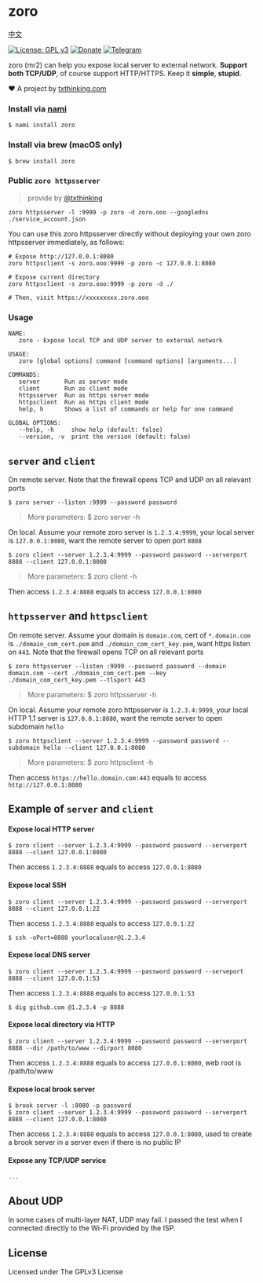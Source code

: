 # zoro

[中文](README_ZH.md)

[![License: GPL v3](https://img.shields.io/badge/License-GPL%20v3-blue.svg)](http://www.gnu.org/licenses/gpl-3.0)
[![Donate](https://img.shields.io/badge/Support-Donate-ff69b4.svg)](https://github.com/sponsors/txthinking)
[![Telegram](https://img.shields.io/badge/Join-Telegram-ff69b4.svg)](https://docs.google.com/forms/d/e/1FAIpQLSdzMwPtDue3QoezXSKfhW88BXp57wkbDXnLaqokJqLeSWP9vQ/viewform)

zoro (mr2) can help you expose local server to external network. **Support both TCP/UDP**, of course support HTTP/HTTPS. Keep it **simple**, **stupid**.

❤️ A project by [txthinking.com](https://www.txthinking.com)

### Install via [nami](https://github.com/txthinking/nami)

```
$ nami install zoro
```

### Install via brew (macOS only)

```
$ brew install zoro
```

### Public `zoro httpsserver`

> provide by [@txthinking](https://github.com/txthinking)

```
zoro httpsserver -l :9999 -p zoro -d zoro.ooo --googledns ./service_account.json
```

You can use this zoro httpsserver directly without deploying your own zoro httpsserver immediately, as follows:

```
# Expose http://127.0.0.1:8080
zoro httpsclient -s zoro.ooo:9999 -p zoro -c 127.0.0.1:8080

# Expose current directory
zoro httpsclient -s zoro.ooo:9999 -p zoro -d ./

# Then, visit https://xxxxxxxxx.zoro.ooo
```

### Usage

```
NAME:
   zoro - Expose local TCP and UDP server to external network

USAGE:
   zoro [global options] command [command options] [arguments...]

COMMANDS:
   server       Run as server mode
   client       Run as client mode
   httpsserver  Run as https server mode
   httpsclient  Run as https client mode
   help, h      Shows a list of commands or help for one command

GLOBAL OPTIONS:
   --help, -h     show help (default: false)
   --version, -v  print the version (default: false)
```

## `server` and `client`

On remote server. Note that the firewall opens TCP and UDP on all relevant ports

```
$ zoro server --listen :9999 --password password
```

> More parameters: $ zoro server -h

On local. Assume your remote zoro server is `1.2.3.4:9999`, your local server is `127.0.0.1:8080`, want the remote server to open port `8888`

```
$ zoro client --server 1.2.3.4:9999 --password password --serverport 8888 --client 127.0.0.1:8080
```

> More parameters: $ zoro client -h<br/>

Then access `1.2.3.4:8888` equals to access `127.0.0.1:8080`

## `httpsserver` and `httpsclient`

On remote server. Assume your domain is `domain.com`, cert of `*.domain.com` is `./domain_com_cert.pem` and `./domain_com_cert_key.pem`, want https listen on `443`. Note that the firewall opens TCP on all relevant ports

```
$ zoro httpsserver --listen :9999 --password password --domain domain.com --cert ./domain_com_cert.pem --key ./domain_com_cert_key.pem --tlsport 443
```

> More parameters: $ zoro httpsserver -h<br/>

On local. Assume your remote zoro httpsserver is `1.2.3.4:9999`, your local HTTP 1.1 server is `127.0.0.1:8080`, want the remote server to open subdomain `hello`

```
$ zoro httpsclient --server 1.2.3.4:9999 --password password --subdomain hello --client 127.0.0.1:8080
```

> More parameters: $ zoro httpsclient -h

Then access `https://hello.domain.com:443` equals to access `http://127.0.0.1:8080`

## Example of `server` and `client`

#### Expose local HTTP server

```
$ zoro client --server 1.2.3.4:9999 --password password --serverport 8888 --client 127.0.0.1:8080
```

Then access `1.2.3.4:8888` equals to access `127.0.0.1:8080`

#### Expose local SSH

```
$ zoro client --server 1.2.3.4:9999 --password password --serverport 8888 --client 127.0.0.1:22
```

Then access `1.2.3.4:8888` equals to access `127.0.0.1:22`

```
$ ssh -oPort=8888 yourlocaluser@1.2.3.4
```

#### Expose local DNS server

```
$ zoro client --server 1.2.3.4:9999 --password password --serveport 8888 --client 127.0.0.1:53
```

Then access `1.2.3.4:8888` equals to access `127.0.0.1:53`

```
$ dig github.com @1.2.3.4 -p 8888
```

#### Expose local directory via HTTP

```
$ zoro client --server 1.2.3.4:9999 --password password --serverport 8888 --dir /path/to/www --dirport 8080
```

Then access `1.2.3.4:8888` equals to access `127.0.0.1:8080`, web root is /path/to/www

#### Expose local brook server

```
$ brook server -l :8080 -p password
$ zoro client --server 1.2.3.4:9999 --password password --serverport 8888 --client 127.0.0.1:8080
```

Then access `1.2.3.4:8888` equals to access `127.0.0.1:8080`, used to create a brook server in a server even if there is no public IP

#### Expose any TCP/UDP service

```
...
```

## About UDP

In some cases of multi-layer NAT, UDP may fail. I passed the test when I connected directly to the Wi-Fi provided by the ISP.

## License

Licensed under The GPLv3 License
